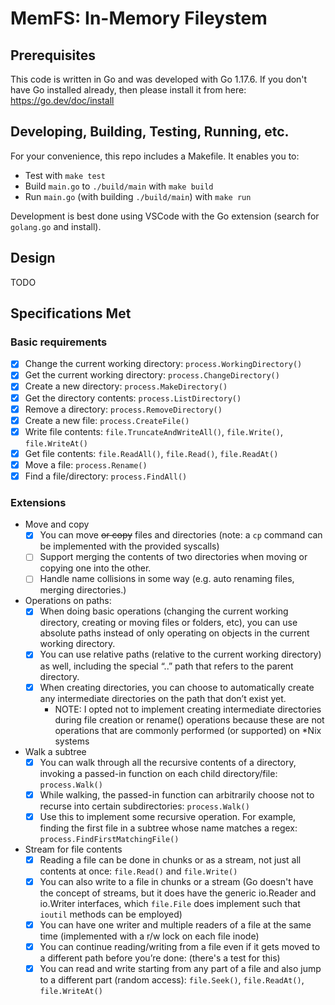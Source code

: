 # MemFS: In-Memory Fileystem

## Prerequisites

This code is written in Go and was developed with Go 1.17.6.  If you don't have Go installed
already, then please install it from here: https://go.dev/doc/install

## Developing, Building, Testing, Running, etc.

For your convenience, this repo includes a Makefile.  It enables you to:
* Test with `make test`
* Build `main.go` to `./build/main` with `make build`
* Run `main.go` (with building `./build/main`) with `make run`

Development is best done using VSCode with the Go extension (search for `golang.go` and install).

## Design

TODO

## Specifications Met
### Basic requirements
- [x] Change the current working directory: `process.WorkingDirectory()`
- [x] Get the current working directory: `process.ChangeDirectory()`
- [x] Create a new directory: `process.MakeDirectory()`
- [x] Get the directory contents: `process.ListDirectory()`
- [x] Remove a directory: `process.RemoveDirectory()`
- [x] Create a new file: `process.CreateFile()`
- [x] Write file contents: `file.TruncateAndWriteAll()`, `file.Write()`, `file.WriteAt()`
- [x] Get file contents: `file.ReadAll()`, `file.Read()`, `file.ReadAt()`
- [x] Move a file: `process.Rename()`
- [x] Find a file/directory: `process.FindAll()`

### Extensions

* Move and copy
    - [x] You can move ~~or copy~~ files and directories (note: a `cp` command can be implemented with the provided syscalls)
    - [ ] Support merging the contents of two directories when moving or copying one into
the other.
    - [ ] Handle name collisions in some way (e.g. auto renaming files, merging
directories.)
* Operations on paths:
    - [x] When doing basic operations (changing the current working directory, creating or moving files or folders, etc), you can use absolute paths instead of only operating on objects in the current working directory.
    - [x] You can use relative paths (relative to the current working directory) as well, including the special “..” path that refers to the parent directory.
    - [x] When creating directories, you can choose to automatically create any intermediate directories on the path that don’t exist yet.
        * NOTE: I opted not to implement creating intermediate directories during file creation or rename() operations because these are not operations that are commonly performed (or supported) on *Nix systems
* Walk a subtree
    - [x] You can walk through all the recursive contents of a directory, invoking a passed-in function on each child directory/file: `process.Walk()`
    - [x] While walking, the passed-in function can arbitrarily choose not to recurse into certain subdirectories: `process.Walk()`
    - [x] Use this to implement some recursive operation. For example, finding the first file in a subtree whose name matches a regex: `process.FindFirstMatchingFile()`
* Stream for file contents
    - [x] Reading a file can be done in chunks or as a stream, not just all contents at once: `file.Read()` and `file.Write()`
    - [x] You can also write to a file in chunks or a stream (Go doesn't have the concept of streams, but it does have the generic io.Reader and io.Writer interfaces, which `file.File` does implement such that `ioutil` methods can be employed)
    - [x] You can have one writer and multiple readers of a file at the same time (implemented with a r/w lock on each file inode)
    - [x] You can continue reading/writing from a file even if it gets moved to a different path before you’re done: (there's a test for this)
    - [x] You can read and write starting from any part of a file and also jump to a different part (random access): `file.Seek()`, `file.ReadAt()`, `file.WriteAt()`
